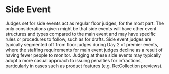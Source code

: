 # Side Event

Judges set for side events act as regular floor judges, for the most part. The only considerations given might be that side events will have other event structures and types compared to the main event and may have specific rules or procedures to follow, such as for drafts. Side event judges are typically segmented off from floor judges during Day 2 of premier events, where the staffing requirements for main event judges decline as a result of having fewer people to monitor. Judging at these side events may typically adopt a more casual approach to issuing penalties for infractions, particularly in cases such as product features (e.g. Re:Collection previews).
